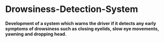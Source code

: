 # Drowsiness-Detection-System
#### Development of a system which warns the driver if it detects any early symptoms of drowsiness such as closing eyelids, slow eye movements, yawning and dropping head.
